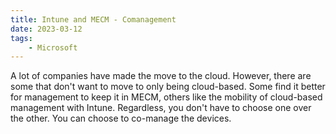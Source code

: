 ```yaml
---
title: Intune and MECM - Comanagement
date: 2023-03-12
tags:
    - Microsoft
---
```


A lot of companies have made the move to the cloud. However, there are some that don't want to move to only being cloud-based. Some find it better for management to keep it in MECM, others like the mobility of cloud-based management with Intune. Regardless, you don't have to choose one over the other. You can choose to co-manage the devices.